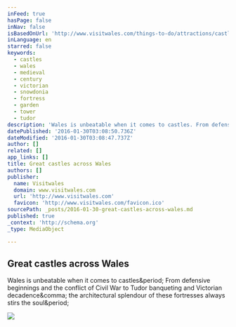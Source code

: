 ```yaml
---
inFeed: true
hasPage: false
inNav: false
isBasedOnUrl: 'http://www.visitwales.com/things-to-do/attractions/castles-heritage/great-castles-list'
inLanguage: en
starred: false
keywords:
  - castles
  - wales
  - medieval
  - century
  - victorian
  - snowdonia
  - fortress
  - garden
  - tower
  - tudor
description: 'Wales is unbeatable when it comes to castles. From defensive beginnings and the conflict of Civil War to Tudor banqueting and Victorian decadence, the architectural splendour of these fortresses always stirs the soul.'
datePublished: '2016-01-30T03:08:50.736Z'
dateModified: '2016-01-30T03:08:47.737Z'
author: []
related: []
app_links: []
title: Great castles across Wales
authors: []
publisher:
  name: Visitwales
  domain: www.visitwales.com
  url: 'http://www.visitwales.com'
  favicon: 'http://www.visitwales.com/favicon.ico'
sourcePath: _posts/2016-01-30-great-castles-across-wales.md
published: true
_context: 'http://schema.org'
_type: MediaObject

---
```

<article style=""><h1>Great castles across Wales</h1><p>Wales is unbeatable when it comes to castles&amp;period; From defensive beginnings and the conflict of Civil War to Tudor banqueting and Victorian decadence&amp;comma; the architectural splendour of these fortresses always stirs the soul&amp;period;</p><img src="http://www.visitwales.com/~/media/6ba9b2dfd5fd4dc18c759549fbc9df8e.ashx?h=361&amp;la=en&amp;w=642" /></article>